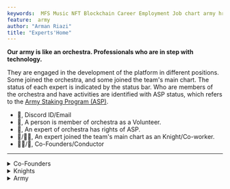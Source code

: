 ```yaml
---
keywords:  MFS Music NFT Blockchain Career Employment Job chart army hr
feature:  army
author: "Arman Riazi"
title: "Experts'Home"
---
```


**Our army is like an orchestra. Professionals who are in step with technology.**

They are engaged in the development of the platform in different positions. Some joined the orchestra, and some joined the team's main chart. The status of each expert is indicated by the status bar. Who are members of the orchestra and have activities are identified with ASP status, which refers to the [Army Staking Program (ASP)](../career/Career.md).

- 💌, Discord ID/Email
- 🤝, A person is member of orchestra as a Volunteer.
- 🤑, An expert of orchestra has rights of ASP.
- 🦹/🦹‍♂️, An expert joined the team's main chart as an Knight/Co-worker.
- 🤴🏻/👸, Co-Founders/Conductor

---


<details>
  <summary>Co-Founders</summary>
    <div class="row">
    <div class="column">
    <img src="https://21crickets.github.io/assets/me.jpg" width="100" height="150"  class="center"/><blockquote>Arman Riazi.CTO, M.Sc.💌armanriyazi.github.io#5111 🤝🤴🏻🦹‍♂️ </blockquote>
    </div>
    <div class="column">
        <img src="https://21crickets.github.io/assets/add-image.png" alt="Add yourself here" width="100" height="150"  class="center"/>
    </div>
    <div class="column">
        <img src="https://21crickets.github.io/assets/add-image.png" alt="Add yourself here" width="100" height="150"  class="center"/>
    </div>
  </div>
</details>
<details>
  <summary>Knights</summary>  
    <div class="row">
    <div class="column">
        <img src="https://21crickets.github.io/assets/add-image.png" alt="Add yourself here" width="100" height="150"  class="center"/>
    </div>
    <div class="column">
        <img src="https://21crickets.github.io/assets/add-image.png" alt="Add yourself here" width="100" height="150"  class="center"/>
    </div>
        <div class="column">
        <img src="https://21crickets.github.io/assets/add-image.png" alt="Add yourself here" width="100" height="150"  class="center"/>
    </div>
  </div>
</details>

<details>
  <summary>Army</summary>    

  <div class="row">
    <div class="column">
        <img src="https://21crickets.github.io/assets/add-image.png" alt="Add yourself here" width="100" height="150"  class="center"/>
    </div>
    <div class="column">
        <img src="https://21crickets.github.io/assets/add-image.png" alt="Add yourself here" width="100" height="150"  class="center"/>
    </div>
        <div class="column">
        <img src="https://21crickets.github.io/assets/add-image.png" alt="Add yourself here" width="100" height="150"  class="center"/>
    </div>
  </div>
  <!-- <div class="row">
    <div class="column">
    <img src="https://21crickets.github.io/assets/army/davide_de_cristofano.JPG" width="100" height="150"  class="center"/><blockquote>Davide D.Cristofano, Musician.💌dcrdvd92@gmail.com 🤝</blockquote>
    </div>
    <div class="column">
        <img src="https://21crickets.github.io/assets/army/andy_buck_0.JPG" width="100" height="150"  class="center"/><blockquote>Andy Buck, Musician.💌andybuck14@gmail.com 🤝</blockquote>
    </div>
    <div class="column">
        <img src="https://21crickets.github.io/assets/add-image.png" alt="Add yourself here" width="100" height="150"  class="center"/>
    </div>
  </div>
  <div class="row">
    <div class="column">
    <img src="https://avatars.githubusercontent.com/u/63037202?v=4" width="100" height="150"  class="center"/><blockquote>AhmedKhalil. M.Sc Digital Currency.💌ahmedkhalil 🤝</blockquote>
    </div>
    <div class="column">
        <img src="https://avatars.githubusercontent.com/u/40033608?v=4" width="100" height="150"  class="center"/><blockquote>Faith Roberts, FrontEnd-Dev.💌faytey7 🤝</blockquote>
    </div>
    <div class="column">
        <img src="https://21crickets.github.io/assets/army/usman_peerzada.JPG" alt="Add yourself here" width="100" height="150"  class="center"/><blockquote>Peerzada Usman, Social Media.💌Usman_peerzada@hotmail.com 🤝</blockquote>
    </div>
  </div> -->
</details>
